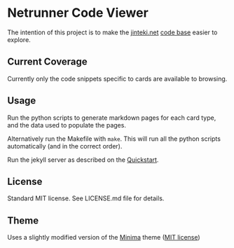 # Netrunner Code Viewer

The intention of this project is to make the [jinteki.net](http://jinteki.net) [code base](https://github.com/mtgred/netrunner) easier to explore.

## Current Coverage

Currently only the code snippets specific to cards are available to browsing.

## Usage

Run the python scripts to generate markdown pages for each card type, and the data used to populate the pages.

Alternatively run the Makefile with `make`. This will run all the python scripts automatically (and in the correct order).

Run the jekyll server as described on the [Quickstart](https://jekyllrb.com/docs/quickstart/).

## License

Standard MIT license. See LICENSE.md file for details.

## Theme

Uses a slightly modified version of the [Minima](https://github.com/jekyll/minima) theme ([MIT license](https://raw.githubusercontent.com/jekyll/minima/master/LICENSE.txt))